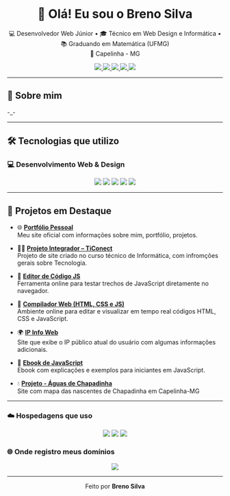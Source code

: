 <h1 align="center">👋 Olá! Eu sou o Breno Silva</h1>

<p align="center">
  💻 Desenvolvedor Web Júnior • 🎓 Técnico em Web Design e Informática • 📚 Graduando em Matemática (UFMG) <br/>
  📍 Capelinha - MG
</p>

<div align="center">
  <a href="https://brenosilva.com.br/">
    <img src="https://img.shields.io/website?label=brenosilva.com.br&style=for-the-badge&url=https://brenosilva.com.br/" />
  </a>
  <a href="https://github.com/brenosilvaweb">
    <img src="https://img.shields.io/badge/GitHub-000000?style=for-the-badge&logo=github&logoColor=white" />
  </a>
  <a href="https://www.youtube.com/@Brenosilva.r">
    <img src="https://img.shields.io/badge/YouTube-FF0000?style=for-the-badge&logo=youtube&logoColor=white" />
  </a>
  <a href="https://www.instagram.com/__breno__silva__/">
    <img src="https://img.shields.io/badge/Instagram-E4405F?style=for-the-badge&logo=instagram&logoColor=white" />
  </a>
  <a href="https://figma.com/@SEU_USUARIO_AQUI">
    <img src="https://img.shields.io/badge/Figma-F24E1E?style=for-the-badge&logo=figma&logoColor=white" />
  </a>
</div>

---

## 🚀 Sobre mim  
-_-

---

## 🛠️ Tecnologias que utilizo

### 💻 Desenvolvimento Web & Design

<div align="center">
  <img src="https://img.shields.io/badge/HTML5-E34F26?style=for-the-badge&logo=html5&logoColor=white" />
  <img src="https://img.shields.io/badge/CSS3-1572B6?style=for-the-badge&logo=css3&logoColor=white" />
  <img src="https://img.shields.io/badge/JavaScript-F7DF1E?style=for-the-badge&logo=javascript&logoColor=black" />
  <img src="https://img.shields.io/badge/Node.js-339933?style=for-the-badge&logo=nodedotjs&logoColor=white" />
  <img src="https://img.shields.io/badge/Figma-F24E1E?style=for-the-badge&logo=figma&logoColor=white" />
</div>


---

## 🧩 Projetos em Destaque

- 🌐 [**Portfólio Pessoal**](https://brenosilva.com.br/myprojects)  
  Meu site oficial com informações sobre mim, portfólio, projetos.

- 🧑‍💻 [**Projeto Integrador – TiConect**](https://ticonect.vercel.app/)  
  Projeto de site criado no curso técnico de Informática, com infromções gerais sobre Tecnologia.

- 📝 [**Editor de Código JS**](https://jseditor-five.vercel.app/)  
  Ferramenta online para testar trechos de JavaScript diretamente no navegador.

- 🧪 [**Compilador Web (HTML, CSS e JS)**](https://codeeditweb.vercel.app/)  
  Ambiente online para editar e visualizar em tempo real códigos HTML, CSS e JavaScript.

- 🌍 [**IP Info Web**](https://ipinformacao.netlify.app/)  
  Site que exibe o IP público atual do usuário com algumas informações adicionais.

- 📘 [**Ebook de JavaScript**](https://jsebook.netlify.app/)  
  Ebook  com explicações e exemplos para iniciantes em JavaScript.

- 💧 [**Projeto - Águas de Chapadinha**](https://aguasdechapadinha.vercel.app/)  
  Site com mapa das nascentes de Chapadinha em Capelinha-MG



---

### ☁️ Hospedagens que uso

<div align="center">
  <img src="https://img.shields.io/badge/Netlify-00C7B7?style=for-the-badge&logo=netlify&logoColor=white" />
  <img src="https://img.shields.io/badge/Vercel-000000?style=for-the-badge&logo=vercel&logoColor=white" />
  <img src="https://img.shields.io/badge/Firebase-FFCA28?style=for-the-badge&logo=firebase&logoColor=black" />
</div>

### 🌐 Onde registro meus domínios

<div align="center">
  <img src="https://img.shields.io/badge/GoDaddy-1BDBDB?style=for-the-badge&logo=GoDaddy&logoColor=white" /
  <img src="https://img.shields.io/badge/HostGator-FF9900?style=for-the-badge&logo=data:image/svg+xml;base64,PHN2ZyBmaWxsPSIjMDAwMDAwIiB3aWR0aD0iMjAiIGhlaWdodD0iMjAiIHZpZXdCb3g9IjAgMCA0OCA0OCIgeG1sbnM9Imh0dHA6Ly93d3cudzMu… (obs: sem logo oficial)" />
</div>

---

<p align="center">
  Feito por <strong>Breno Silva</strong>
</p>

